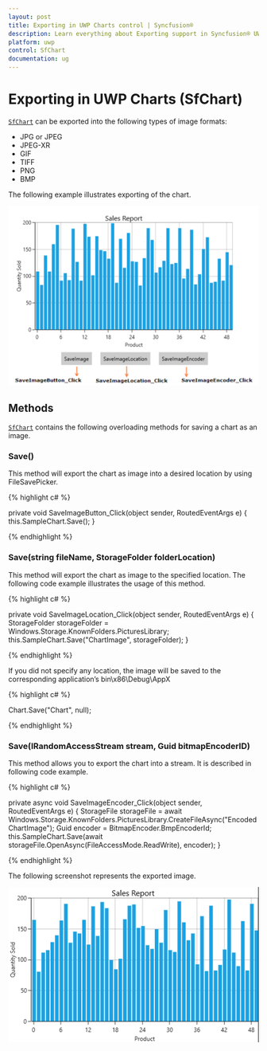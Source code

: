 ```yaml
---
layout: post
title: Exporting in UWP Charts control | Syncfusion®
description: Learn everything about Exporting support in Syncfusion® UWP Charts (SfChart) control and explore additional features.
platform: uwp
control: SfChart
documentation: ug
---
```

# Exporting in UWP Charts (SfChart)

[`SfChart`](https://help.syncfusion.com/cr/uwp/Syncfusion.UI.Xaml.Charts.SfChart.html) can be exported into the following types of image formats:

* JPG or JPEG
* JPEG-XR
* GIF
* TIFF
* PNG
* BMP

The following example illustrates exporting of the chart.

![Chart For Printing](Exporting_images/Exporting.png)

## Methods

[`SfChart`](https://help.syncfusion.com/cr/uwp/Syncfusion.UI.Xaml.Charts.SfChart.html) contains the following overloading methods for saving a chart as an image.

### Save()

This method will export the chart as image into a desired location by using FileSavePicker.

{% highlight c# %}

private void SaveImageButton_Click(object sender, RoutedEventArgs e)
{
    this.SampleChart.Save();
}

{% endhighlight %}

### Save(string fileName, StorageFolder folderLocation)

This method will export the chart as image to the specified location. The following code example illustrates the usage of this method.

{% highlight c# %}

private void SaveImageLocation_Click(object sender, RoutedEventArgs e)
{
    StorageFolder storageFolder = Windows.Storage.KnownFolders.PicturesLibrary;
    this.SampleChart.Save("ChartImage", storageFolder);
}

{% endhighlight %}

If you did not specify any location, the image will be saved to the corresponding application’s bin\x86\Debug\AppX

{% highlight c# %}

Chart.Save("Chart", null);

{% endhighlight %}

### Save(IRandomAccessStream stream, Guid bitmapEncoderID)

This method allows you to export the chart into a stream. It is described in following code example.

{% highlight c# %}

private async void SaveImageEncoder_Click(object sender, RoutedEventArgs e)
{
    StorageFile storageFile = await Windows.Storage.KnownFolders.PicturesLibrary.CreateFileAsync("EncodedChartImage");
    Guid encoder = BitmapEncoder.BmpEncoderId;
    this.SampleChart.Save(await storageFile.OpenAsync(FileAccessMode.ReadWrite), encoder);
}

{% endhighlight %}

The following screenshot represents the exported image.

![Chart Printed](Exporting_images/Exported.PNG)

